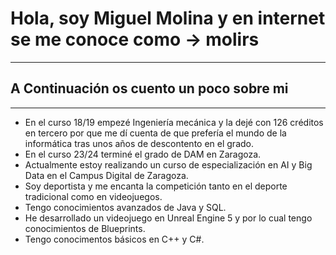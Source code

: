 # Hola, soy Miguel Molina y en internet se me conoce como -> molirs
---
## A Continuación os cuento un poco sobre mi
---
- En el curso 18/19 empezé Ingeniería mecánica y la dejé con 126 créditos en tercero por que me dí cuenta de que prefería el mundo de la informática tras unos años de descontento en el grado.
- En el curso 23/24 terminé el grado de DAM en Zaragoza.
- Actualmente estoy realizando un curso de especialización en AI y Big Data en el Campus Digital de Zaragoza.
- Soy deportista y me encanta la competición tanto en el deporte tradicional como en videojuegos.
- Tengo conocimientos avanzados de Java y SQL.
- He desarrollado un videojuego en Unreal Engine 5 y por lo cual tengo conocimientos de Blueprints.
- Tengo conocimentos básicos en C++ y C#.
<!--
**molirs/molirs** is a ✨ _special_ ✨ repository because its `README.md` (this file) appears on your GitHub profile.

Here are some ideas to get you started:

- 🔭 I’m currently working on ...
- 🌱 I’m currently learning ...
- 👯 I’m looking to collaborate on ...
- 🤔 I’m looking for help with ...
- 💬 Ask me about ...
- 📫 How to reach me: ...
- 😄 Pronouns: ...
- ⚡ Fun fact: ...
-->
